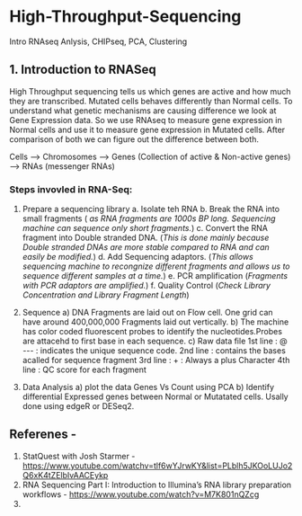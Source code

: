 # High-Throughput-Sequencing
Intro RNAseq Anlysis,  CHIPseq, PCA, Clustering

## 1. Introduction to RNASeq
High Throughput sequencing tells us which genes are active and how much they are transcribed. Mutated cells behaves differently than Normal cells. To understand what genetic mechanisms are causing difference we look at Gene Expression data. So we use RNAseq to measure gene expression in Normal cells and use it to measure gene expression in Mutated cells. After comparison of both we can figure out the difference between both.

Cells --> Chromosomes --> Genes (Collection of active & Non-active genes) --> RNAs (messenger RNAs)

 ### Steps invovled in RNA-Seq:
  1) Prepare a sequencing library
        a. Isolate teh RNA
        b. Break the RNA into small fragments ( *as RNA fragments are 1000s BP long. Sequencing machine can sequence only short fragments.*)
        c. Convert the RNA fragment into Double stranded DNA. 
          (*This is done mainly because Double stranded DNAs are more stable compared to RNA and can easily be modified.*)
        d. Add Sequencing adaptors. 
         (*This allows sequencing machine to recongnize different fragments and allows us to sequence different samples at a time.*)
         e. PCR amplification
         (*Fragments with PCR adaptors are amplified.*)
         f. Quality Control
         (*Check Library Concentration and Library Fragment Length*)  
         
  2) Sequence
        a) DNA Fragments are laid out on Flow cell. One grid can have around 400,000,000 Fragments laid out vertically.
        b) The machine has color coded fluorescent probes to identify the nucleotides.Probes are attacehd to first base in each sequence.
        c) Raw data file 
       1st line : @ --- : indicates the unique sequence code.
       2nd line : contains the bases acalled for sequence fragment
       3rd line : + :  Always a plus Character
       4th line : QC score for each fragment
     
  3) Data Analysis
        a) plot the data Genes Vs Count using PCA
        b) Identify differential Expressed genes between Normal or Mutatated cells. Usally done using edgeR or DESeq2.


## Referenes -
1. StatQuest with Josh Starmer - https://www.youtube.com/watchv=tlf6wYJrwKY&list=PLblh5JKOoLUJo2Q6xK4tZElbIvAACEykp
2. RNA Sequencing Part I: Introduction to Illumina’s RNA library preparation workflows -
https://www.youtube.com/watch?v=M7K801nQZcg
3. 
